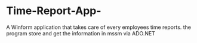 # Time-Report-App-
A Winform application that takes care of every employees time reports. the program store and get the information in mssm via ADO.NET
